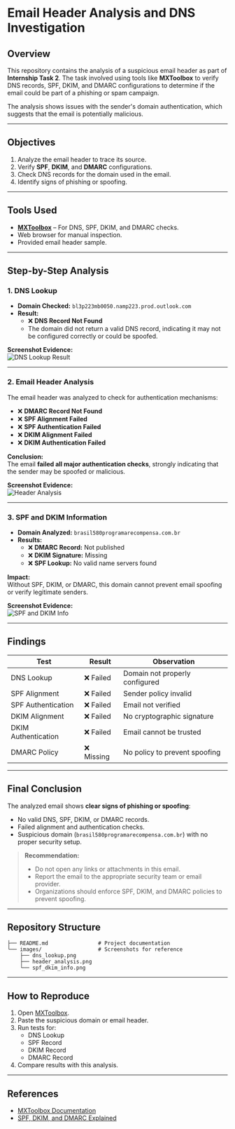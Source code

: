 
# **Email Header Analysis and DNS Investigation**

## **Overview**
This repository contains the analysis of a suspicious email header as part of **Internship Task 2**. The task involved using tools like **MXToolbox** to verify DNS records, SPF, DKIM, and DMARC configurations to determine if the email could be part of a phishing or spam campaign.

The analysis shows issues with the sender's domain authentication, which suggests that the email is potentially malicious.

---

## **Objectives**
1. Analyze the email header to trace its source.
2. Verify **SPF**, **DKIM**, and **DMARC** configurations.
3. Check DNS records for the domain used in the email.
4. Identify signs of phishing or spoofing.

---

## **Tools Used**
- [**MXToolbox**](https://mxtoolbox.com/) – For DNS, SPF, DKIM, and DMARC checks.
- Web browser for manual inspection.
- Provided email header sample.

---

## **Step-by-Step Analysis**

### **1. DNS Lookup**
- **Domain Checked:** `bl3p223mb0050.namp223.prod.outlook.com`  
- **Result:**  
  - ❌ **DNS Record Not Found**  
  - The domain did not return a valid DNS record, indicating it may not be configured correctly or could be spoofed.

**Screenshot Evidence:**  
![DNS Lookup Result](./images/dns_lookup.png)

---

### **2. Email Header Analysis**
The email header was analyzed to check for authentication mechanisms:
- ❌ **DMARC Record Not Found**
- ❌ **SPF Alignment Failed**
- ❌ **SPF Authentication Failed**
- ❌ **DKIM Alignment Failed**
- ❌ **DKIM Authentication Failed**

**Conclusion:**  
The email **failed all major authentication checks**, strongly indicating that the sender may be spoofed or malicious.

**Screenshot Evidence:**  
![Header Analysis](./images/header_analysis.png)

---

### **3. SPF and DKIM Information**
- **Domain Analyzed:** `brasil580programarecompensa.com.br`  
- **Results:**
  - ❌ **DMARC Record:** Not published
  - ❌ **DKIM Signature:** Missing
  - ❌ **SPF Lookup:** No valid name servers found

**Impact:**  
Without SPF, DKIM, or DMARC, this domain cannot prevent email spoofing or verify legitimate senders.

**Screenshot Evidence:**  
![SPF and DKIM Info](./images/spf_dkim_info.png)

---

## **Findings**
| Test                     | Result | Observation |
|--------------------------|--------|-------------|
| DNS Lookup               | ❌ Failed | Domain not properly configured |
| SPF Alignment            | ❌ Failed | Sender policy invalid |
| SPF Authentication       | ❌ Failed | Email not verified |
| DKIM Alignment           | ❌ Failed | No cryptographic signature |
| DKIM Authentication      | ❌ Failed | Email cannot be trusted |
| DMARC Policy             | ❌ Missing | No policy to prevent spoofing |

---

## **Final Conclusion**
The analyzed email shows **clear signs of phishing or spoofing**:
- No valid DNS, SPF, DKIM, or DMARC records.
- Failed alignment and authentication checks.
- Suspicious domain (`brasil580programarecompensa.com.br`) with no proper security setup.

> **Recommendation:**  
> - Do not open any links or attachments in this email.  
> - Report the email to the appropriate security team or email provider.  
> - Organizations should enforce SPF, DKIM, and DMARC policies to prevent spoofing.

---

## **Repository Structure**
```
├── README.md                # Project documentation
└── images/                  # Screenshots for reference
    ├── dns_lookup.png
    ├── header_analysis.png
    └── spf_dkim_info.png
```

---

## **How to Reproduce**
1. Open [MXToolbox](https://mxtoolbox.com/).
2. Paste the suspicious domain or email header.
3. Run tests for:
   - DNS Lookup
   - SPF Record
   - DKIM Record
   - DMARC Record
4. Compare results with this analysis.

---

## **References**
- [MXToolbox Documentation](https://mxtoolbox.com/)
- [SPF, DKIM, and DMARC Explained](https://dmarc.org/)
